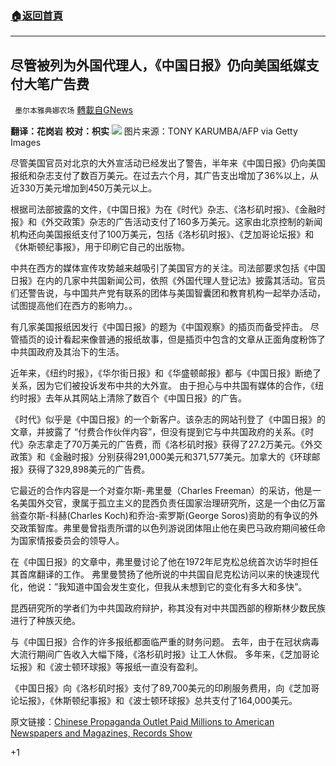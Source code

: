 ###  [:house:返回首頁](https://github.com/ourhimalayas/txt)
---

## 尽管被列为外国代理人，《中国日报》仍向美国纸媒支付大笔广告费
` 墨尔本雅典娜农场` [轉載自GNews](https://gnews.org/zh-hans/1272874/)

**翻译：花岗岩**
**校对：枳实**
![]()![](https://gnews-media-offload.s3.amazonaws.com/wp-content/uploads/2021/05/26025133/158366830.jpg)
图片来源：TONY KARUMBA/AFP via Getty Images

尽管美国官员对北京的大外宣活动已经发出了警告，半年来《中国日报》仍向美国报纸和杂志支付了数百万美元。在过去六个月，其广告支出增加了36%以上，从近330万美元增加到450万美元以上。

根据司法部披露的文件，《中国日报》为在《时代》杂志、《洛杉矶时报》、《金融时报》和《外交政策》杂志的广告活动支付了160多万美元。这家由北京控制的新闻机构还向美国报纸支付了100万美元，包括《洛杉矶时报》、《芝加哥论坛报》和《休斯顿纪事报》，用于印刷它自己的出版物。

中共在西方的媒体宣传攻势越来越吸引了美国官方的关注。司法部要求包括《中国日报》在内的几家中共国新闻公司，依照《外国代理人登记法》披露其活动。官员们还警告说，与中国共产党有联系的团体与美国智囊团和教育机构一起举办活动，试图提高他们在西方的影响力。。

有几家美国报纸因发行《中国日报》的题为《中国观察》的插页而备受抨击。 尽管插页的设计看起来像普通的报纸故事，但是插页中包含的文章从正面角度粉饰了中共国政府及其治下的生活。

近年来，《纽约时报》，《华尔街日报》和《华盛顿邮报》都与《中国日报》断绝了关系，因为它们被投诉发布中共的大外宣。 由于担心与中共国有媒体的合作，《纽约时报》去年从其网站上清除了数百个《中国日报》的广告。

《时代》似乎是《中国日报》的一个新客户。该杂志的网站刊登了《中国日报》的文章，并披露了 “付费合作伙伴内容”，但没有提到它与中共国政府的关系。《时代》杂志拿走了70万美元的广告费，而《洛杉矶时报》获得了27.2万美元。《外交政策》和《金融时报》分别获得291,000美元和371,577美元。加拿大的《环球邮报》获得了329,898美元的广告费。

它最近的合作内容是一个对查尔斯-弗里曼（Charles Freeman）的采访，他是一名美国外交官，隶属于孤立主义的昆西负责任国家治理研究所，这是一个由亿万富翁查尔斯-科赫(Charles Koch)和乔治-索罗斯(George Soros)资助的有争议的外交政策智库。弗里曼曾指责所谓的以色列游说团体阻止他在奥巴马政府期间被任命为国家情报委员会的领导人。

在《中国日报》的文章中，弗里曼讨论了他在1972年尼克松总统首次访华时担任其首席翻译的工作。 弗里曼赞扬了他所说的中共国自尼克松访问以来的快速现代化，他说：”我知道中国会发生变化，但我从未想到它的变化有多大和多快”。

昆西研究所的学者们为中共国政府辩护，称其没有对中共国西部的穆斯林少数民族进行了种族灭绝。

与《中国日报》合作的许多报纸都面临严重的财务问题。 去年，由于在冠状病毒大流行期间广告收入大幅下降，《洛杉矶时报》让工人休假。 多年来，《芝加哥论坛报》和《波士顿环球报》等报纸一直没有盈利。

《中国日报》向《洛杉矶时报》支付了89,700美元的印刷服务费用，向《芝加哥论坛报》，《休斯顿纪事报》和《波士顿环球报》总共支付了164,000美元。

原文链接：[Chinese Propaganda Outlet Paid Millions to American Newspapers and Magazines, Records Show](https://freebeacon.com/media/chinese-propaganda-outlet-paid-millions-to-american-newspapers-and-magazines/)

+1
